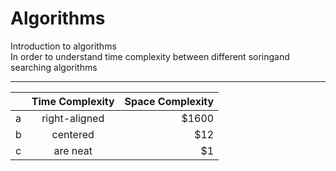 # Algorithms
Introduction to algorithms</br>
In order to understand time complexity between different soringand searching algorithms 

---
| | Time Complexity           | Space Complexity  |
| --- |:-:| --:|
| a | right-aligned | $1600 |
| b| centered      |   $12 |
| c | are neat      |    $1 |
